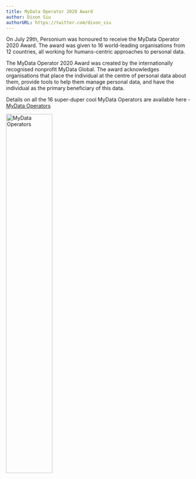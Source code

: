 ```yaml
---
title: MyData Operator 2020 Award
author: Dixon Siu
authorURL: https://twitter.com/dixon_siu
---
```

On July 29th, Personium was honoured to receive the MyData Operator 2020 Award. The award was given to 16 world-leading organisations from 12 countries, all working for humans-centric approaches to personal data.  

The MyData Operator 2020 Award was created by the internationally recognised nonprofit MyData Global. The award acknowledges organisations that place the individual at the centre of personal data about them, provide tools to help them manage personal data, and have the individual as the primary beneficiary of this data.  

Details on all the 16 super-duper cool MyData Operators are available here - [MyData Operators](https://mydata.org/operators/)

<img
  src="/images/news/awarded-mydata-operators-2020.png"
  width="50%"
  title="MyData Operators"
/>


